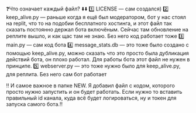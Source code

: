 ❓Что означает каждый файл? ⬇️⬇️
1️⃣ LICENSE — сам создался)
2️⃣ keep_alive.py — раньше когда я ещё был модератором, бот у нас стоял на replit, что то на подобии бесплатного хостинга, и этот файл так сказать постоянно держал бота включёным. Сейчас там обновление на реплите вышло, и как щас там не знаю. Без него код работает тоже
3️⃣ main.py — сам код бота
4️⃣ message_stats.db — это тоже было создано с помощью keep_alive.py, можно сказать что это просто была дубликация действий бота, он плохо работал. Для работы бота этот файл не нужен в принципе.
5️⃣ webserver.py — это тоже нужно было для keep_alive.py, для реплита. Без него сам бот работает

‼️ И самое важное в папке NEW. Я добавил файл с кодом, которого просто нужно запустить и он будет работать. Если нужно то вставить правильный id канала, куда всё будет логироваться, ну и токен для запуска самого бота.‼️
